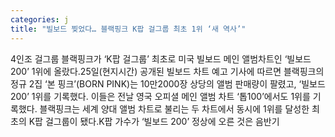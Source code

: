 ```yaml
---
categories: j
title: "빌보드 찢었다… 블랙핑크 K팝 걸그룹 최초 1위 ‘새 역사’"
---
```

4인조 걸그룹 블랙핑크가 ‘K팝 걸그룹’ 최초로 미국 빌보드 메인 앨범차트인 ‘빌보드 200’ 1위에 올랐다.25일(현지시간) 공개된 빌보드 차트 예고 기사에 따르면 블랙핑크의 정규 2집 ‘본 핑크’(BORN PINK)는 10만2000장 상당의 앨범 판매량이 팔렸고, ‘빌보드 200’ 1위를 기록했다. 이들은 전날 영국 오피셜 메인 앨범 차트 ‘톱100’에서도 1위를 기록했다. 블랙핑크는 세계 양대 앨범 차트로 불리는 두 차트에서 동시에 1위를 달성한 최초의 K팝 걸그룹이 됐다.K팝 가수가 ‘빌보드 200’ 정상에 오른 것은 음반기